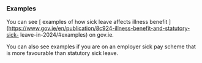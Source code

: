 ###  Examples

You can see [ examples of how sick leave affects illness benefit
](https://www.gov.ie/en/publication/8c924-illness-benefit-and-statutory-sick-
leave-in-2024/#examples) on gov.ie.

You can also see examples if you are on an employer sick pay scheme that is
more favourable than statutory sick leave.
